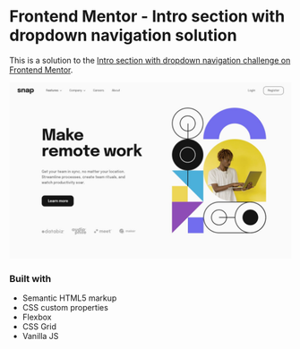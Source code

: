 # Frontend Mentor - Intro section with dropdown navigation solution

This is a solution to the [Intro section with dropdown navigation challenge on Frontend Mentor](https://www.frontendmentor.io/solutions/responsive-intro-section-using-css-grid-and-flexbox-SYyTjUx96Z).


![Design preview for the Intro section with dropdown navigation challenge ](./images/desktop-design.jpg)

### Built with

- Semantic HTML5 markup
- CSS custom properties
- Flexbox
- CSS Grid
- Vanilla JS 

